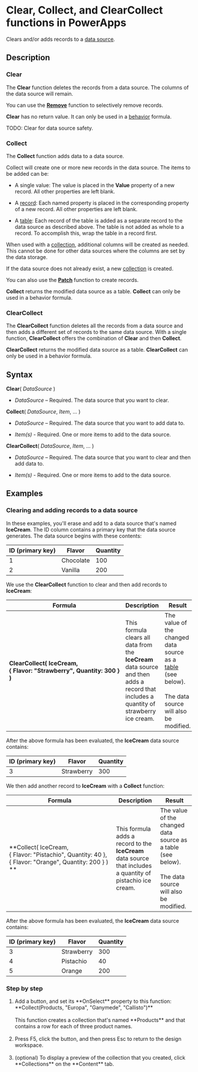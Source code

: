 <properties
	pageTitle="PowerApps: Clear, Collect, and ClearCollect functions"
	description="Reference information for the Clear, Collect, and ClearCollect functions in PowerApps, including syntax and examples"
	services="powerapps"
	documentationCenter="na"
	authors="gregli-msft"
	manager="dwrede"
	editor=""
	tags=""/>

<tags
   ms.service="powerapps"
   ms.devlang="na"
   ms.topic="article"
   ms.tgt_pltfrm="na"
   ms.workload="na"
   ms.date="11/01/2015"
   ms.author="gregli"/>

# Clear, Collect, and ClearCollect functions in PowerApps #

Clears and/or adds records to a [data source](working-with-data-sources.md).

## Description ##

### Clear ###

The **Clear** function deletes the records from a data source.  The columns of the data source will remain.    

You can use the **[Remove](function-remove.md)** function to selectively remove records.

**Clear** has no return value.  It can only be used in a [behavior](file-name.md) formula.

TODO: Clear for data source safety.

### Collect ###

The **Collect** function adds data to a data source.

Collect will create one or more new records in the data source.  The items to be added can be:

- A single value: The value is placed in the **Value** property of a new record.  All other properties are left blank.

- A [record](working-with-tables.md): Each named property is placed in the corresponding property of a new record.  All other properties are left blank.
  
- A [table](working-with-tables.md): Each record of the table is added as a separate record to the data source as described above.  The table is not added as whole to a record.  To accomplish this, wrap the table in a record first. 

When used with a [collection](working-with-data-sources.md#collections), additional columns will be created as needed.  This cannot be done for other data sources where the columns are set by the data storage.

If the data source does not already exist, a new [collection](working-with-data-sources.md#collections) is created.

You can also use the **[Patch](function-patch.md)** function to create records.

**Collect** returns the modified data source as a table.  **Collect** can only be used in a behavior formula.

### ClearCollect ###

The **ClearCollect** function deletes all the records from a data source and then adds a different set of records to the same data source.  With a single function, **ClearCollect** offers the combination of **Clear** and then **Collect**.

**ClearCollect** returns the modified data source as a table.  **ClearCollect** can only be used in a behavior formula.

## Syntax ##

**Clear**( *DataSource* )

- *DataSource* – Required. The data source that you want to clear.

**Collect**( *DataSource*, *Item*, ... )

- *DataSource* – Required. The data source that you want to add data to.

- *Item(s)* - Required.  One or more items to add to the data source. 

**ClearCollect**( *DataSource*, *Item*, ... )

- *DataSource* – Required. The data source that you want to clear and then add data to.

- *Item(s)* - Required.  One or more items to add to the data source.  

## Examples ##

### Clearing and adding records to a data source ###

In these examples, you'll erase and add to a data source that's named **IceCream**. The ID column contains a primary key that the data source generates.  The data source begins with these contents:

| ID (primary key) | Flavor    | Quantity |
|-----|-----------|----------|
| 1   | Chocolate | 100      |
| 2   | Vanilla   | 200      |

We use the **ClearCollect** function to clear and then add records to **IceCream**:

| Formula | Description  | Result              |
|---------|--------------|---------------------|
| **ClearCollect( IceCream, {&nbsp;Flavor:&nbsp;"Strawberry",&nbsp;Quantity:&nbsp;300&nbsp;} )**| This formula clears all data from the **IceCream** data source and then adds a record that includes a quantity of strawberry ice cream. | The value of the changed data source as a [table](working-with-tables.md) (see below).<br><br>The data source will also be modified. |

After the above formula has been evaluated, the **IceCream** data source contains:

| ID (primary key) | Flavor    | Quantity |
|-----|-----------|----------|
| 3   | Strawberry | 300      |

We then add another record to **IceCream** with a **Collect** function:

| Formula | Description  | Result              |
|---------|--------------|---------------------|
| **Collect( IceCream, {&nbsp;Flavor:&nbsp;"Pistachio",&nbsp;Quantity:&nbsp;40&nbsp;}, {&nbsp;Flavor:&nbsp;"Orange",&nbsp;Quantity:&nbsp;200&nbsp;}  ) **| This formula adds a record to the **IceCream** data source that includes a quantity of pistachio ice cream. | The value of the changed data source as a table (see below).<br><br>The data source will also be modified. |

After the above formula has been evaluated, the **IceCream** data source contains:

| ID (primary key) | Flavor    | Quantity |
|-----|-----------|----------|
| 3   | Strawberry | 300      |
| 4   | Pistachio | 40 |
| 5   | Orange | 200 |


### Step by step ###

<ol><li>Add a button, and set its **OnSelect** property to this function:<br>**Collect(Products, &quot;Europa&quot;, &quot;Ganymede&quot;, &quot;Callisto&quot;)**<br><br>This function creates a collection that's named **Products** and that contains a row for each of three product names.</li><br><li>Press F5, click the button, and then press Esc to return to the design workspace.</li><br><li>(optional) To display a preview of the collection that you created, click **Collections**  on the **Content** tab.</li></ol>
